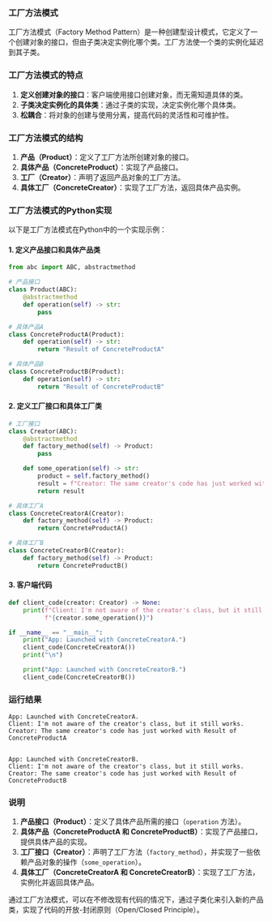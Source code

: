 ### 工厂方法模式

工厂方法模式（Factory Method Pattern）是一种创建型设计模式，它定义了一个创建对象的接口，但由子类决定实例化哪个类。工厂方法使一个类的实例化延迟到其子类。

### 工厂方法模式的特点

1. **定义创建对象的接口**：客户端使用接口创建对象，而无需知道具体的类。
2. **子类决定实例化的具体类**：通过子类的实现，决定实例化哪个具体类。
3. **松耦合**：将对象的创建与使用分离，提高代码的灵活性和可维护性。

### 工厂方法模式的结构

1. **产品（Product）**：定义了工厂方法所创建对象的接口。
2. **具体产品（ConcreteProduct）**：实现了产品接口。
3. **工厂（Creator）**：声明了返回产品对象的工厂方法。
4. **具体工厂（ConcreteCreator）**：实现了工厂方法，返回具体产品实例。

### 工厂方法模式的Python实现

以下是工厂方法模式在Python中的一个实现示例：

#### 1. 定义产品接口和具体产品类

```python
from abc import ABC, abstractmethod

# 产品接口
class Product(ABC):
    @abstractmethod
    def operation(self) -> str:
        pass

# 具体产品A
class ConcreteProductA(Product):
    def operation(self) -> str:
        return "Result of ConcreteProductA"

# 具体产品B
class ConcreteProductB(Product):
    def operation(self) -> str:
        return "Result of ConcreteProductB"
```

#### 2. 定义工厂接口和具体工厂类

```python
# 工厂接口
class Creator(ABC):
    @abstractmethod
    def factory_method(self) -> Product:
        pass

    def some_operation(self) -> str:
        product = self.factory_method()
        result = f"Creator: The same creator's code has just worked with {product.operation()}"
        return result

# 具体工厂A
class ConcreteCreatorA(Creator):
    def factory_method(self) -> Product:
        return ConcreteProductA()

# 具体工厂B
class ConcreteCreatorB(Creator):
    def factory_method(self) -> Product:
        return ConcreteProductB()
```

#### 3. 客户端代码

```python
def client_code(creator: Creator) -> None:
    print(f"Client: I'm not aware of the creator's class, but it still works.\n"
          f"{creator.some_operation()}")

if __name__ == "__main__":
    print("App: Launched with ConcreteCreatorA.")
    client_code(ConcreteCreatorA())
    print("\n")

    print("App: Launched with ConcreteCreatorB.")
    client_code(ConcreteCreatorB())
```

### 运行结果

```plaintext
App: Launched with ConcreteCreatorA.
Client: I'm not aware of the creator's class, but it still works.
Creator: The same creator's code has just worked with Result of ConcreteProductA


App: Launched with ConcreteCreatorB.
Client: I'm not aware of the creator's class, but it still works.
Creator: The same creator's code has just worked with Result of ConcreteProductB
```

### 说明

1. **产品接口（Product）**：定义了具体产品所需的接口（`operation` 方法）。
2. **具体产品（ConcreteProductA 和 ConcreteProductB）**：实现了产品接口，提供具体产品的实现。
3. **工厂接口（Creator）**：声明了工厂方法（`factory_method`），并实现了一些依赖产品对象的操作（`some_operation`）。
4. **具体工厂（ConcreteCreatorA 和 ConcreteCreatorB）**：实现了工厂方法，实例化并返回具体产品。

通过工厂方法模式，可以在不修改现有代码的情况下，通过子类化来引入新的产品类，实现了代码的开放-封闭原则（Open/Closed Principle）。